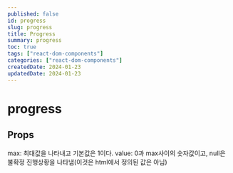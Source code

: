 ```yaml
---
published: false
id: progress
slug: progress
title: Progress
summary: progress
toc: true
tags: ["react-dom-components"]
categories: ["react-dom-components"]
createdDate: 2024-01-23
updatedDate: 2024-01-23
---
```


# progress

## Props

max: 최대값을 나타내고 기본값은 1이다.
value: 0과 max사이의 숫자값이고, null은 불확정 진행상황을 나타냄(이것은 html에서 정의된 값은 아님)
